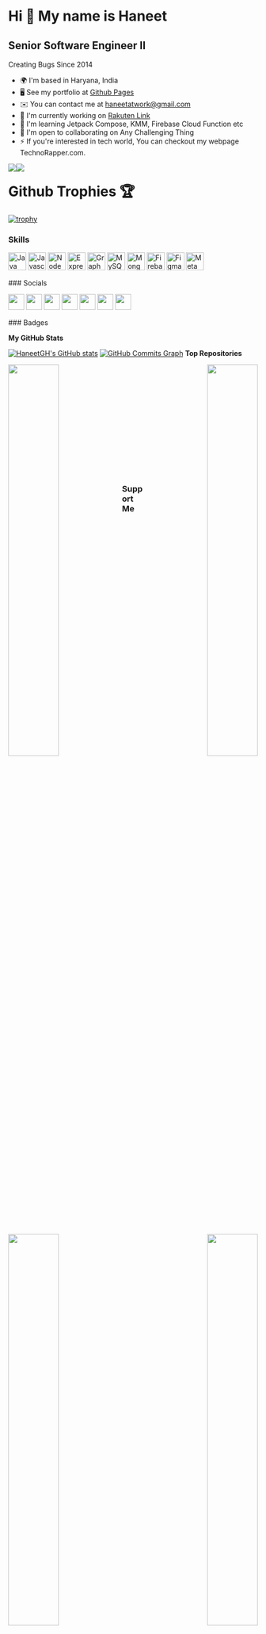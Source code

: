 Hi 👋 My name is Haneet 
=======================  

Senior Software Engineer II 
---------------------------  

Creating Bugs Since 2014  

* 🌍  I'm based in Haryana, India 
* 🖥️  See my portfolio at [Github Pages](http://haneetgh.github.io) 
* ✉️  You can contact me at [haneetatwork@gmail.com](mailto:haneetatwork@gmail.com) 
* 🚀  I'm currently working on [Rakuten Link](http://play.google.com/store/apps/details?id=jp.co.rakuten.mobile.rcs)
* 🧠  I'm learning Jetpack Compose, KMM, Firebase Cloud Function etc 
* 🤝  I'm open to collaborating on Any Challenging Thing 
* ⚡  If you're interested in tech world, You can checkout my webpage TechnoRapper.com.

<a href="https://www.twitter.com/HaneetChhabra" target="_blank" rel="noreferrer"><img src="https://img.shields.io/twitter/follow/HaneetChhabra?logo=twitter&style=for-the-badge&color=0891b2&labelColor=1c1917" /></a><a href="https://www.github.com/HaneetGH" target="_blank" rel="noreferrer"><img src="https://img.shields.io/github/followers/HaneetGH?logo=github&style=for-the-badge&color=0891b2&labelColor=1c1917" /></a>

<h1 style="margin-top:20px;">Github Trophies 🏆</h1>

[![trophy](https://github-profile-trophy.vercel.app/?username=haneetgh&theme=onedark&margin-w=15&margin-h=15&title=Commit,Followers,Issues,Joined2014&row=1&no-frame=true)](https://github.com/haneetgh)

### Skills

<p align="left"> <a href="https://www.oracle.com/java/" target="_blank" rel="noreferrer"><img src="https://raw.githubusercontent.com/danielcranney/readme-generator/main/public/icons/skills/java-colored.svg" width="36" height="36" alt="Java" /></a> <a href="https://developer.mozilla.org/en-US/docs/Web/JavaScript" target="_blank" rel="noreferrer"><img src="https://raw.githubusercontent.com/danielcranney/readme-generator/main/public/icons/skills/javascript-colored.svg" width="36" height="36" alt="Javascript" /></a> <a href="https://nodejs.org/en/" target="_blank" rel="noreferrer"><img src="https://raw.githubusercontent.com/danielcranney/readme-generator/main/public/icons/skills/nodejs-colored.svg" width="36" height="36" alt="NodeJS" /></a> <a href="https://expressjs.com/" target="_blank" rel="noreferrer"><img src="https://raw.githubusercontent.com/danielcranney/readme-generator/main/public/icons/skills/express-colored-dark.svg" width="36" height="36" alt="Express" /></a> <a href="https://graphql.org/" target="_blank" rel="noreferrer"><img src="https://raw.githubusercontent.com/danielcranney/readme-generator/main/public/icons/skills/graphql-colored.svg" width="36" height="36" alt="GraphQL" /></a> <a href="https://www.mysql.com/" target="_blank" rel="noreferrer"><img src="https://raw.githubusercontent.com/danielcranney/readme-generator/main/public/icons/skills/mysql-colored.svg" width="36" height="36" alt="MySQL" /></a> <a href="https://www.mongodb.com/" target="_blank" rel="noreferrer"><img src="https://raw.githubusercontent.com/danielcranney/readme-generator/main/public/icons/skills/mongodb-colored.svg" width="36" height="36" alt="MongoDB" /></a> <a href="https://firebase.google.com/" target="_blank" rel="noreferrer"><img src="https://raw.githubusercontent.com/danielcranney/readme-generator/main/public/icons/skills/firebase-colored.svg" width="36" height="36" alt="Firebase" /></a> <a href="https://www.figma.com/" target="_blank" rel="noreferrer"><img src="https://raw.githubusercontent.com/danielcranney/readme-generator/main/public/icons/skills/figma-colored.svg" width="36" height="36" alt="Figma" /></a> <a href="https://metamask.io/" target="_blank" rel="noreferrer"><img src="https://raw.githubusercontent.com/danielcranney/readme-generator/main/public/icons/skills/metamask-colored.svg" width="36" height="36" alt="MetaMask" /></a> </p> 
 ### Socials  <p align="left"> <a href="https://discord.com/users/haneet#5403" target="_blank" rel="noreferrer"><img src="https://raw.githubusercontent.com/danielcranney/readme-generator/main/public/icons/socials/discord.svg" width="32" height="32" /></a> <a href="https://www.facebook.com/haneetsinghchhabrta" target="_blank" rel="noreferrer"><img src="https://raw.githubusercontent.com/danielcranney/readme-generator/main/public/icons/socials/facebook.svg" width="32" height="32" /></a> <a href="https://www.github.com/HaneetGH" target="_blank" rel="noreferrer"><img src="https://raw.githubusercontent.com/danielcranney/readme-generator/main/public/icons/socials/github-dark.svg" width="32" height="32" /></a> <a href="http://www.instagram.com/haneetsinghchhabrta" target="_blank" rel="noreferrer"><img src="https://raw.githubusercontent.com/danielcranney/readme-generator/main/public/icons/socials/instagram.svg" width="32" height="32" /></a> <a href="https://www.linkedin.com/in/haneetchhabra" target="_blank" rel="noreferrer"><img src="https://raw.githubusercontent.com/danielcranney/readme-generator/main/public/icons/socials/linkedin.svg" width="32" height="32" /></a> <a href="https://www.stackoverflow.com/users/3970157/haneet-singh-chhabra" target="_blank" rel="noreferrer"><img src="https://raw.githubusercontent.com/danielcranney/readme-generator/main/public/icons/socials/stackoverflow.svg" width="32" height="32" /></a> <a href="https://www.twitter.com/HaneetChhabra" target="_blank" rel="noreferrer"><img src="https://raw.githubusercontent.com/danielcranney/readme-generator/main/public/icons/socials/twitter.svg" width="32" height="32" /></a></p>
### Badges

<b>My GitHub Stats</b>

<a href="http://www.github.com/HaneetGH"><img src="https://github-readme-stats.vercel.app/api?username=HaneetGH&show_icons=true&hide=&count_private=true&title_color=0891b2&text_color=ffffff&icon_color=0891b2&bg_color=1c1917&hide_border=true&show_icons=true" alt="HaneetGH's GitHub stats" /></a>
<a href="http://www.github.com/HaneetGH"><img src="https://activity-graph.herokuapp.com/graph?username=HaneetGH&bg_color=1c1917&color=ffffff&line=0891b2&point=ffffff&area_color=1c1917&area=true&hide_border=true&custom_title=GitHub%20Commits%20Graph" alt="GitHub Commits Graph" /></a>
<b>Top Repositories</b>

<div width="100%" align="center"><a href="https://github.com/HaneetGH/ComposeKotlinChatPoC" align="left"><img align="left" width="45%" src="https://github-readme-stats.vercel.app/api/pin/?username=HaneetGH&repo=ComposeKotlinChatPoC&title_color=0891b2&text_color=ffffff&icon_color=0891b2&bg_color=1c1917&hide_border=true&locale=en" /></a><a href="https://github.com/HaneetGH/KotlinAndroidBase" align="right"><img align="right" width="45%" src="https://github-readme-stats.vercel.app/api/pin/?username=HaneetGH&repo=KotlinAndroidBase&title_color=0891b2&text_color=ffffff&icon_color=0891b2&bg_color=1c1917&hide_border=true&locale=en" /></a></div><br /><br /><br /><br /><br /><br /><br />

<br /><br /><br /><br /><br />

<div width="100%" align="center"><a href="https://github.com/HaneetGH/ComposeSpotifyD" align="left"><img align="left" width="45%" src="https://github-readme-stats.vercel.app/api/pin/?username=HaneetGH&repo=ComposeSpotifyD&title_color=0891b2&text_color=ffffff&icon_color=0891b2&bg_color=1c1917&hide_border=true&locale=en" /></a><a href="https://github.com/HaneetGH/FirebaseCloudFunctions" align="right"><img align="right" width="45%" src="https://github-readme-stats.vercel.app/api/pin/?username=HaneetGH&repo=FirebaseCloudFunctions&title_color=0891b2&text_color=ffffff&icon_color=0891b2&bg_color=1c1917&hide_border=true&locale=en" /></a></div>

### Support Me

<a href="https://www.buymeacoffee.com/haneet555i"><img src="https://cdn.buymeacoffee.com/buttons/v2/default-yellow.png" width="200" /></a>
